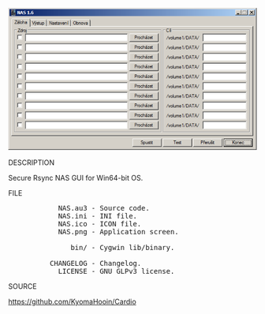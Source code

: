 
![NAS](https://github.com/KyomaHooin/Cardio/raw/master/NAS/NAS.png "screenshot")

DESCRIPTION

Secure Rsync NAS GUI for Win64-bit OS.

FILE
<pre>
            NAS.au3 - Source code.
            NAS.ini - INI file.
            NAS.ico - ICON file.
            NAS.png - Application screen.

               bin/ - Cygwin lib/binary.

          CHANGELOG - Changelog.
            LICENSE - GNU GLPv3 license.
</pre>
SOURCE

https://github.com/KyomaHooin/Cardio

